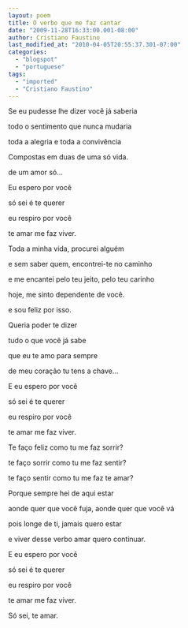 ```yaml
---
layout: poem
title: O verbo que me faz cantar
date: "2009-11-28T16:33:00.001-08:00"
author: Cristiano Faustino
last_modified_at: "2010-04-05T20:55:37.301-07:00"
categories:
  - "blogspot"
  - "portuguese"
tags:
  - "imported"
  - "Cristiano Faustino"
---
```


Se eu pudesse lhe dizer você já saberia

todo o sentimento que nunca mudaria

toda a alegria e toda a convivência

Compostas em duas de uma só vida.

de um amor só...

Eu espero por você

só sei é te querer

eu respiro por você

te amar me faz viver.

Toda a minha vida, procurei alguém

e sem saber quem, encontrei-te no caminho

e me encantei pelo teu jeito, pelo teu carinho

hoje, me sinto dependente de você.

e sou feliz por isso.

Queria poder te dizer

tudo o que você já sabe

que eu te amo para sempre

de meu coração tu tens a chave...

E eu espero por você

só sei é te querer

eu respiro por você

te amar me faz viver.

Te faço feliz como tu me faz sorrir?

te faço sorrir como tu me faz sentir?

te faço sentir como tu me faz te amar?

Porque sempre hei de aqui estar

aonde quer que você fuja, aonde quer que você vá

pois longe de ti, jamais quero estar

e viver desse verbo amar quero continuar.

E eu espero por você

só sei é te querer

eu respiro por você

te amar me faz viver.

Só sei, te amar.